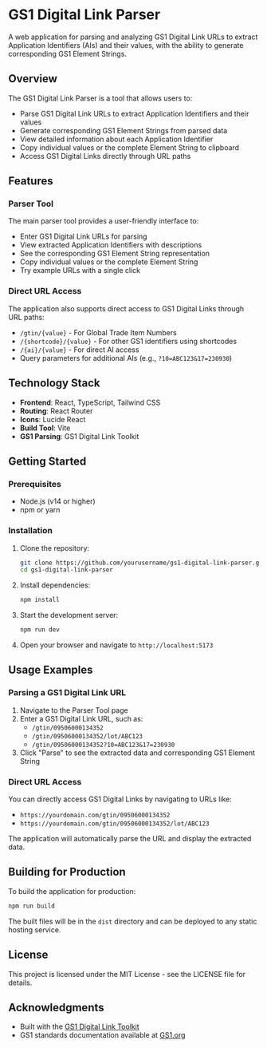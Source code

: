 # GS1 Digital Link Parser

A web application for parsing and analyzing GS1 Digital Link URLs to extract Application Identifiers (AIs) and their values, with the ability to generate corresponding GS1 Element Strings.

## Overview

The GS1 Digital Link Parser is a tool that allows users to:

- Parse GS1 Digital Link URLs to extract Application Identifiers and their values
- Generate corresponding GS1 Element Strings from parsed data
- View detailed information about each Application Identifier
- Copy individual values or the complete Element String to clipboard
- Access GS1 Digital Links directly through URL paths

## Features

### Parser Tool

The main parser tool provides a user-friendly interface to:

- Enter GS1 Digital Link URLs for parsing
- View extracted Application Identifiers with descriptions
- See the corresponding GS1 Element String representation
- Copy individual values or the complete Element String
- Try example URLs with a single click

### Direct URL Access

The application also supports direct access to GS1 Digital Links through URL paths:

- `/gtin/{value}` - For Global Trade Item Numbers
- `/{shortcode}/{value}` - For other GS1 identifiers using shortcodes
- `/{ai}/{value}` - For direct AI access
- Query parameters for additional AIs (e.g., `?10=ABC123&17=230930`)

## Technology Stack

- **Frontend**: React, TypeScript, Tailwind CSS
- **Routing**: React Router
- **Icons**: Lucide React
- **Build Tool**: Vite
- **GS1 Parsing**: GS1 Digital Link Toolkit

## Getting Started

### Prerequisites

- Node.js (v14 or higher)
- npm or yarn

### Installation

1. Clone the repository:
   ```bash
   git clone https://github.com/yourusername/gs1-digital-link-parser.git
   cd gs1-digital-link-parser
   ```

2. Install dependencies:
   ```bash
   npm install
   ```

3. Start the development server:
   ```bash
   npm run dev
   ```

4. Open your browser and navigate to `http://localhost:5173`

## Usage Examples

### Parsing a GS1 Digital Link URL

1. Navigate to the Parser Tool page
2. Enter a GS1 Digital Link URL, such as:
   - `/gtin/09506000134352`
   - `/gtin/09506000134352/lot/ABC123`
   - `/gtin/09506000134352?10=ABC123&17=230930`
3. Click "Parse" to see the extracted data and corresponding GS1 Element String

### Direct URL Access

You can directly access GS1 Digital Links by navigating to URLs like:
- `https://yourdomain.com/gtin/09506000134352`
- `https://yourdomain.com/gtin/09506000134352/lot/ABC123`

The application will automatically parse the URL and display the extracted data.

## Building for Production

To build the application for production:

```bash
npm run build
```

The built files will be in the `dist` directory and can be deployed to any static hosting service.

## License

This project is licensed under the MIT License - see the LICENSE file for details.

## Acknowledgments

- Built with the [GS1 Digital Link Toolkit](https://github.com/gs1/GS1DigitalLinkToolkit.js/)
- GS1 standards documentation available at [GS1.org](https://www.gs1.org/standards/gs1-digital-link)